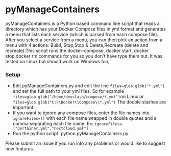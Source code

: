 # pyManageContainers

pyManageContainers is a Python based command line script that reads a directory which has your Docker Compose files in yml format and generates a menu that lists each service (which is parsed from each compose file). After you select a service from a menu, you can then pick an action from a menu with 4 actions: Build, Stop,Stop & Delete,Recreate (delete and recreate).This script runs the docker-compose, docker start, docker stop,docker rm commands for you so you don't have type them out. It was tested on Linux but should work on Windows too,

### Setup

- Edit pyManageContainers.py and edit the line `files=glob.glob("*.yml")` and set the full path to your yml files. So for example `files=glob.glob("/home/devslash/compose/*.yml")`on Linux or `files=glob.glob("C:\\Docker\\Compose\\*.yml")` The double slashes are important.
- If you want to ignore any compose files, enter the file names into `ignoreFiles=[]` with each file name wrapped in double quotes and a comma separating each file name. Ex: `ignoreFiles=["portainer.yml","nextcloud.yml"]`
- Run the python script `python pyManageContainers.py

Please submit an issue if you run into any problems or would like to suggest new features. 
